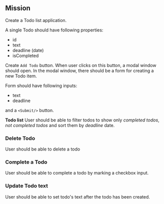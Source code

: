 ## Mission

Create a Todo list application.

A single Todo should have following properties:
* id 
* text
* deadline (date)
* isCompleted

Create `Add Todo` button. When user clicks on this button, a modal window should open.
In the modal window, there should be a form for creating a new Todo item.

Form should have following inputs:
* text
* deadline

and a `<Submit/>` button.


**Todo list**
User should be able to filter todos to show only _completed todos_, _not completed todos_ and sort them by _deadline_ date.



### Delete Todo
User should be able to delete a todo

### Complete a Todo
User should be able to complete a todo by marking a checkbox input.

### Update Todo text
User should be able to set todo's text after the todo has been created.

